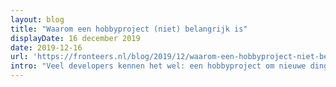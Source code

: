 ```yaml
---
layout: blog
title: "Waarom een hobbyproject (niet) belangrijk is"
displayDate: 16 december 2019
date: 2019-12-16
url: 'https://fronteers.nl/blog/2019/12/waarom-een-hobbyproject-niet-belangrijk-is'
intro: "Veel developers kennen het wel: een hobbyproject om nieuwe dingen te leren, je mee uit te leven en andere dingen te kunnen programmeren dan in het dagelijkse werk vaak mogelijk is. Zeker met alle snelle veranderingen in de front-endwereld, is het een goede manier om 'bij te blijven'. Maar is het echt zo belangrijk om als front-end developer een hobbyproject te hebben?"
---
```


